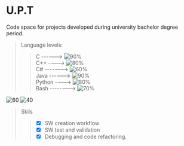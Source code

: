 # U.P.T
Code space for projects developed during university bachelor degree period.

>Language levels:
>> C ------>  ![90%](https://progress-bar.xyz/90)  
>> C++ ---->  ![80%](https://progress-bar.xyz/80)  
>> C#	------->  ![60%](https://progress-bar.xyz/60)  
>> Java	------>  ![90%](https://progress-bar.xyz/90)  
>> Python	---->  ![80%](https://progress-bar.xyz/80)  
>> Bash -------->  ![70%](https://progress-bar.xyz/70)  

![60](https://progress-bar.xyz/60?title=SW&progress_color=00FF00)
![40](https://progress-bar.xyz/40?title=HW&progress_color=00FF00) 

>Skils  
>>- [x] SW creation workflow  
>>- [x] SW test and validation  
>>- [x] Debugging and code refactoring.  
